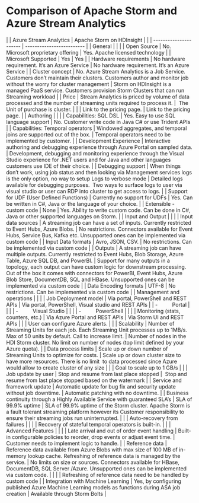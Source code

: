 <properties
	pageTitle="Comparison: Apache Storm vs. Azure Stream Analytics | Microsoft Azure"
	description="Learn how to use Stream Analytics for real-time Twitter sentiment analysis. Step-by-step guidance from event generation to data on a live dashboard."
	keywords="real-time twitter,sentiment analysis,social media analysis,social media analytics tools"
	services="stream-analytics"
	documentationCenter=""
	authors="jeffstokes72"
	manager="paulettm"
	editor="cgronlun"/>

<tags
	ms.service="stream-analytics"
	ms.devlang="na"
	ms.topic="article"
	ms.tgt_pltfrm="na"
	ms.workload="big-data"
	ms.date="06/23/2015"
	ms.author="jeffstok"/>

# Comparison of Apache Storm and Azure Stream Analytics #


|  | Azure Stream Analytics | Apache Storm on HDInsight |
|  | ---------------------- | ------------------------- |
| General |  |  |
| Open Source | No. Microsoft proprietary offering | Yes. Apache licensed technology |
| Microsoft Supported | Yes | Yes |
| Hardware requirements | No hardware requirement. It’s an Azure Service | No hardware requirement. It’s an Azure Service |
| Cluster concept  | No. Azure Stream Analytics is a Job Service. Customers don’t maintain their clusters. Customers author and monitor job without the worry for cluster management | Storm on HDInsight is a managed PaaS service. Customers provision Storm Clusters that can run Streaming workload |
| Price |  Stream Analytics is priced by volume of data processed and the number of streaming units required to process it. |   The Unit of purchase is cluster.  |
|  | Link to the pricing page. | Link to the pricing page. |
| Authoring |  |  |
| Capabilities: SQL DSL | Yes. Easy to use SQL language support | No. Customer write code in Java C# or use Trident APIs |
| Capabilities: Temporal operators | Windowed aggregates, and temporal joins are supported out of the box. | Temporal operators need to be implemented by customer. |
| Development Experience | Interactive authoring and debugging experience through Azure Portal on sampled data. | Development, debugging and monitoring experience through the Visual Studio experience for .NET users and for Java and other languages customers use IDE of their choice. |
| Debugging support | When things don’t work, using job status and then looking via Management services logs is the only option, no way to setup Logs to verbose mode | Detailed logs available for debugging purposes.  Two ways to surface logs to user via visual studio or user can RDP into cluster to get access to logs. |
| Support for UDF (User Defined Functions) | Currently no support for UDFs | Yes. Can be written in C#, Java or the language of your choice. |
| Extensible - custom code  | None | Yes. Ability to write custom code. Can be done in C#, Java or other supported languages on Storm. |
| Input and Output |  |  |
| Input data sources | A streaming job can have a set of inputs. Currently restricted to Event Hubs, Azure Blobs. | No restrictions. Connectors available for Event Hubs, Service Bus, Kafka etc. Unsupported ones can be implemented via custom code |
| Input Data formats | Avro, JSON, CSV. | No restrictions. Can be implemented via custom code |
| Outputs | A streaming job can have multiple outputs. Currently restricted to Event Hubs, Blob Storage, Azure Table, Azure SQL DB, and PowerBI. | Support for many outputs in a topology, each output can have custom logic for downstream processing. Out of the box it comes with connectors for PowerBI, Event Hubs, Azure Blob Store, DocumentDB, SQL and HBase. Unsupported ones can be implemented via custom code |
| Data Encoding formats | UTF-8 | No restrictions. Can be implemented via custom code |
| Management and operations |  |  |
| Job Deployment model | Via portal, PowerShell and REST APIs | Via portal, PowerShell, Visual studio and REST APIs |
| -          Portal |  |  |
| -          Visual Studio |  |  |
| -          PowerShell |  |  |
| Monitoring (stats, counters, etc.) | Via Azure Portal and REST APIs | Via Storm UI and REST APIs |
|  | User can configure Azure alerts. |  |
| Scalability | Number of Streaming Units for each job. Each Streaming Unit processes up to 1MB/s. Max of 50 units by default. Call to increase limit. | Number of nodes in the HDI Storm cluster. No limit on number of nodes (top limit defined by your Azure quota). |
| Data process limits | Scale up or down number of Streaming Units to optimize for costs. | Scale up or down cluster size to have more resources. There is no limit  to data processed since Azure would allow to create cluster of any size |
|  | Goal to scale up to 1 GB/s |  |
| Job update by user | Stop and resume from last place stopped |   Stop and resume from last place stopped based on the watermark |
| Service and framework update | Automatic update for bug fix and security update without job downtime. | Automatic patching with no downtime. |
| Business continuity through a Highly Available Service with guaranteed SLA’s | SLA of 99.9% uptime | SLA of 99.9% uptime of the Storm cluster. Apache Storm is a fault tolerant streaming platform however its Customer responsibility to ensure their streaming jobs run uninterrupted. |
|  | Auto-recovery from failures |  |
|  | Recovery of stateful temporal operators is built-in. |  |
| Advanced Features |  |  |
| Late arrival and out of order event handling | Built-in configurable policies to reorder, drop events or adjust event time. | Customer needs to implement logic to handle. |
| Reference data | Reference data available from Azure Blobs with max size of 100 MB of in-memory lookup cache. Refreshing of reference data is managed by the service. | No limits on size or sources. Connectors available for HBase, DocumentDB, SQL Server /Azure. Unsupported ones can be implemented via custom code. |
|  |  | Refreshing of reference data need to be handled by custom code |
| Integration with Machine Learning | Yes, by configuring published Azure Machine Learning models as functions during ASA job creation | Available through Storm Bolts |
